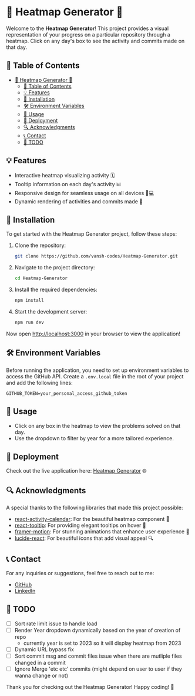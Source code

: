 # 🌟 Heatmap Generator 🌟

Welcome to the **Heatmap Generator**! This project provides a visual representation of your progress on a particular repository through a heatmap. Click on any day's box to see the activity and commits made on that day.

## 📖 Table of Contents
- [🌟 Heatmap Generator 🌟](#-heatmap-generator-)
  - [📖 Table of Contents](#-table-of-contents)
  - [💡 Features](#-features)
  - [🔧 Installation](#-installation)
  - [🛠️ Environment Variables](#️-environment-variables)
  - [🚀 Usage](#-usage)
  - [🔗 Deployment](#-deployment)
  - [🔍 Acknowledgments](#-acknowledgments)
  - [📞 Contact](#-contact)
  - [📝 TODO](#-todo)
## 💡 Features
- Interactive heatmap visualizing activity 🗓️
- Tooltip information on each day's activity 📊
- Responsive design for seamless usage on all devices 📱💻
- Dynamic rendering of activities and commits made 💪

## 🔧 Installation
To get started with the Heatmap Generator project, follow these steps:

1. Clone the repository:
   ```bash
   git clone https://github.com/vansh-codes/Heatmap-Generator.git
   ```

2. Navigate to the project directory:
   ```bash
   cd Heatmap-Generator
   ```

3. Install the required dependencies:
   ```bash
   npm install
   ```

4. Start the development server:
   ```bash
   npm run dev
   ```

Now open [http://localhost:3000](http://localhost:3000) in your browser to view the application!

## 🛠️ Environment Variables
Before running the application, you need to set up environment variables to access the GitHub API. Create a `.env.local` file in the root of your project and add the following lines:

```
GITHUB_TOKEN=your_personal_access_github_token
```

## 🚀 Usage
- Click on any box in the heatmap to view the problems solved on that day.
- Use the dropdown to filter by year for a more tailored experience.

## 🔗 Deployment
Check out the live application here: [Heatmap Generator](https://heatmap-generator.vercel.app/) 🌐

## 🔍 Acknowledgments
A special thanks to the following libraries that made this project possible:

- [react-activity-calendar](https://github.com/grubersjoe/react-activity-calendar): For the beautiful heatmap component 🌈
- [react-tooltip](https://github.com/wwayne/react-tooltip): For providing elegant tooltips on hover 💬
- [framer-motion](https://www.framer.com/motion/): For stunning animations that enhance user experience 🎨
- [lucide-react](https://lucide.dev/): For beautiful icons that add visual appeal 🔍

## 📞 Contact
For any inquiries or suggestions, feel free to reach out to me:

- [GitHub](https://github.com/vansh-codes)  
- [LinkedIn](https://www.linkedin.com/in/vanshchaurasiya24/)  

## 📝 TODO

- [ ] Sort rate limit issue to handle load
- [ ] Render Year dropdown dynamically based on the year of creation of repo
  - currently year is set to 2023 so it will display heatmap from 2023
- [ ] Dynamic URL bypass fix
- [ ] Sort commit msg and commit files issue when there are mutliple files changed in a commit
- [ ] Ignore Merge 'etc etc' commits (might depend on user to user if they wanna change or not)

Thank you for checking out the Heatmap Generator! Happy coding! 🚀
